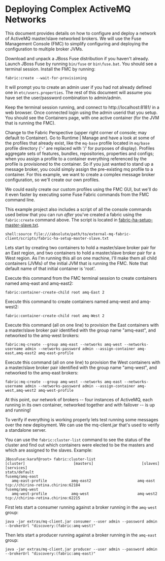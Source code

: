 Deploying Complex ActiveMQ Networks
===================================

This document provides details on how to configure and deploy a network
of ActiveMQ master/slave networked brokers. We will use the Fuse
Management Console (FMC) to simplify configuring and deploying the 
configuration to multiple broker JVMs.

Download and unpack a JBoss Fuse distribution if you haven't already.
Launch JBoss Fuse by running `bin/fuse` or `bin\fuse.bat`. You should see a
terminal session. Install the FMC by running: 

    fabric:create --wait-for-provisioning

It will prompt you to create an admin user if you had not already
defined one in `etc/users.properties`. The rest of this document
will assume you have set the user/password combination to admin/admin.

Keep the terminal session running, and connect to
http://localhost:8181/ in a web browser. Once connected
login using the admin userid that you setup. You should see the
Containers page, with one active container (for the JVM that is running
the FMC).

Change to the Fabric Perspective (upper right corner of console; may
default to Container). Go to Runtime | Manage and have a look at some
of the profiles that already exist, like the `mq-base` profile located in
`mq/base` profile directory ('-' are replaced with '/' for purposes of display).
Profiles aggregate sets of features, bundles, repositories, properties
and configs; when you assign a profile to a container everything referenced
by the profile is provisioned to the container. So if you just wanted to stand
up a message broker, you could simply assign the pre-existing mq
profile to a container. For this example, we want to create a complex
message broker configuration, so we'll create our own profiles.

We could easily create our custom profiles using the FMC GUI, but we'll
do it even faster by executing some Fuse Fabric commands from the FMC
command line. 

This example project also includes a script of all the console commands
used below that you can run *after* you've created a fabric using the
`fabric:create` command above. The script is located in [fabric-ha-setup-master-slave.txt](./scripts/fabric-ha-setup-master-slave.txt).

    shell:source file:///absolute/path/to/external-mq-fabric-client/scripts/fabric-ha-setup-master-slave.txt

Lets start by creating two containers to hold a master/slave broker
pair for an East region, and two containers to hold a master/slave
broker pair for a West region. As I'm running this all on one machine,
I'll make them all child containers (JVMs) of the initial JVM that is
running the FMC. Note that default name of that initial container is
'root'.

Execute this command from the FMC terminal session to create containers
named amq-east and amq-east2:

    fabric:container-create-child root amq-East 2

Execute this command to create containers named amq-west and amq-west2:

    fabric:container-create-child root amq-West 2

Execute this command (all on one line) to provision the East containers
with a master/slave broker pair identified with the group name
"amq-east", and networked to the amq-west brokers:

    fabric:mq-create --group amq-east --networks amq-west --networks-username admin --networks-password admin --assign-container amq-east,amq-east2 amq-east-profile

Execute this command (all on one line) to provision the West containers
with a master/slave broker pair identified with the group name
"amq-west", and networked to the amq-east brokers:

    fabric:mq-create --group amq-west --networks amq-east --networks-username admin --networks-password admin --assign-container amq-west,amq-west2 amq-west-profile

At this point, our network of brokers -- four instances of ActiveMQ, each
running in its own container, networked together and with failover -- is up and
running!

To verify if everything is working properly lets test running some messages over
the new deployment. We can use the mq-client.jar that's used to verify a
standalone server.

<!-- NOTE: You need an jboss-fuse more recent than the 015 build for the following to work. -->

You can use the `fabric:cluster-list` command to see the status of the cluster and find
out which containers were elected to be the masters and which are assigned to
the slaves. Example:

    JBossFuse:karaf@root> fabric:cluster-list
    [cluster]                      [masters]                      [slaves]                       [services]
    stats/default                                                                                
    fusemq/amq-east
       amq-east-profile           amq-east2                     amq-east                     tcp://chirino-retina.chirino:62184
    fusemq/amq-west
       amq-west-profile           amq-west                      amq-west2                    tcp://chirino-retina.chirino:62215

First lets start a consumer running against a broker running in the `amq-west` group:

    java -jar extras/mq-client.jar consumer --user admin --password admin --brokerUrl "discovery:(fabric:amq-west)"

Then lets start a producer running against a broker running in the `amq-east` group:

    java -jar extras/mq-client.jar producer --user admin --password admin --brokerUrl "discovery:(fabric:amq-east)"
